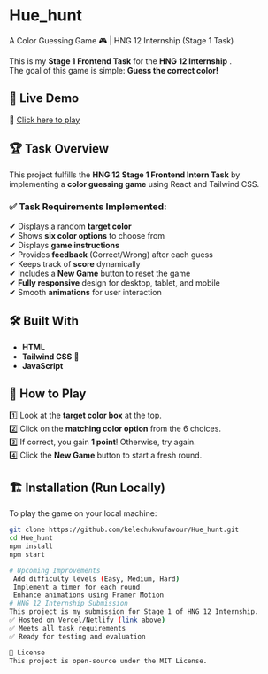 # Hue_hunt

A Color Guessing Game 🎮 | HNG 12 Internship (Stage 1 Task)

This is my **Stage 1 Frontend Task** for the **HNG 12 Internship** .  
The goal of this game is simple: **Guess the correct color!**  

## 🚀 Live Demo
🔗 [Click here to play](your-live-link-here)  

## 🏆 Task Overview  
This project fulfills the **HNG 12 Stage 1 Frontend Intern Task** by implementing a **color guessing game** using React and Tailwind CSS.  

### ✅ Task Requirements Implemented:  
✔ Displays a random **target color**  
✔ Shows **six color options** to choose from  
✔ Displays **game instructions**  
✔ Provides **feedback** (Correct/Wrong) after each guess  
✔ Keeps track of **score** dynamically  
✔ Includes a **New Game** button to reset the game  
✔ **Fully responsive** design for desktop, tablet, and mobile  
✔ Smooth **animations** for user interaction  

## 🛠️ Built With  
- **HTML**
- **Tailwind CSS** 🎨  
- **JavaScript**  

## 📜 How to Play  
1️⃣ Look at the **target color box** at the top.  
2️⃣ Click on the **matching color option** from the 6 choices.  
3️⃣ If correct, you gain **1 point**! Otherwise, try again.  
4️⃣ Click the **New Game** button to start a fresh round.  

## 🏗 Installation (Run Locally)  
To play the game on your local machine:  
```sh
git clone https://github.com/kelechukwufavour/Hue_hunt.git
cd Hue_hunt
npm install
npm start

# Upcoming Improvements
 Add difficulty levels (Easy, Medium, Hard)
 Implement a timer for each round
 Enhance animations using Framer Motion
# HNG 12 Internship Submission
This project is my submission for Stage 1 of HNG 12 Internship.
✅ Hosted on Vercel/Netlify (link above)
✅ Meets all task requirements
✅ Ready for testing and evaluation

📜 License
This project is open-source under the MIT License.

